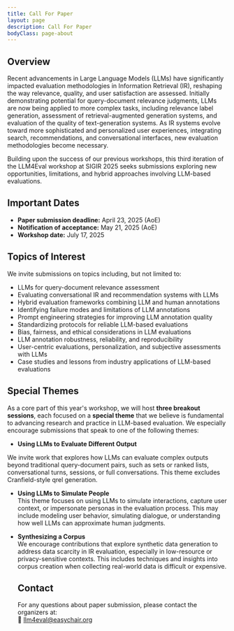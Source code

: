 ```yaml
---
title: Call For Paper
layout: page
description: Call For Paper
bodyClass: page-about
---
```


## Overview
Recent advancements in Large Language Models (LLMs) have significantly impacted evaluation methodologies in Information Retrieval (IR), reshaping the way relevance, quality, and user satisfaction are assessed. Initially demonstrating potential for query-document relevance judgments, LLMs are now being applied to more complex tasks, including relevance label generation, assessment of retrieval-augmented generation systems, and evaluation of the quality of text-generation systems. As IR systems evolve toward more sophisticated and personalized user experiences, integrating search, recommendations, and conversational interfaces, new evaluation methodologies become necessary.

Building upon the success of our previous workshops, this third iteration of the LLM4Eval workshop at SIGIR 2025 seeks submissions exploring new opportunities, limitations, and hybrid approaches involving LLM-based evaluations.

<!-- The workshop will have both an in-person and virtual component, and submissions are welcome even for researchers who cannot attend in person, as they will present their work in the virtual component. -->
## Important Dates
<!-- - Paper submission deadline: April 23, 2025 (AoE)
- Notification of acceptance: May 21, 2025 (AoE)
- Workshop date: July 17, 2025 -->

- **Paper submission deadline:** April 23, 2025 (AoE)  
- **Notification of acceptance:** May 21, 2025 (AoE)  
- **Workshop date:** July 17, 2025

## Topics of Interest

We invite submissions on topics including, but not limited to:

- LLMs for query-document relevance assessment  
- Evaluating conversational IR and recommendation systems with LLMs  
- Hybrid evaluation frameworks combining LLM and human annotations  
- Identifying failure modes and limitations of LLM annotations  
- Prompt engineering strategies for improving LLM annotation quality  
- Standardizing protocols for reliable LLM-based evaluations  
- Bias, fairness, and ethical considerations in LLM evaluations  
- LLM annotation robustness, reliability, and reproducibility  
- User-centric evaluations, personalization, and subjective assessments with LLMs  
- Case studies and lessons from industry applications of LLM-based evaluations


## Special Themes

As a core part of this year's workshop, we will host **three breakout sessions**, each focused on a **special theme** that we believe is fundamental to advancing research and practice in LLM-based evaluation. We especially encourage submissions that speak to one of the following themes:

- **Using LLMs to Evaluate Different Output**  
<!-- - Contributions in this theme should focus on leveraging LLMs to evaluate sets or lists, conversational turns, sessions, or entire conversations. -->
  We invite work that explores how LLMs can evaluate complex outputs beyond traditional query-document pairs, such as sets or ranked lists, conversational turns, sessions, or full conversations. This theme excludes Cranfield-style qrel generation.

- **Using LLMs to Simulate People**  
  This theme focuses on using LLMs to simulate interactions, capture user context, or impersonate personas in the evaluation process. This may include modeling user behavior, simulating dialogue, or understanding how well LLMs can approximate human judgments.
  <!-- Papers in this theme will explore how LLMs can be used to simulate interactions, represent a user's context, or impersonate characters when producing judgments. Contributions might include studies on using LLMs to model human behavior or simulate realistic dialogue. -->

- **Synthesizing a Corpus**  
  We encourage contributions that explore synthetic data generation to address data scarcity in IR evaluation, especially in low-resource or privacy-sensitive contexts. This includes techniques and insights into corpus creation when collecting real-world data is difficult or expensive.

  <!-- This theme addresses solutions to the data gap, low-resource settings, and scenarios involving private data. It focuses on situations where collecting a real corpus is too expensive or challenging, and explores methods for synthesizing datasets for research.
We invite authors to contribute position papers, opinion pieces, short abstracts, and both published and unpublished works that can stimulate discussion on these special themes. These papers will be presented during the workshop, and we will rely on them to identify key aspects of each special theme, which will fuel the discussions during the breakout sessions. -->

We welcome **position papers**, **opinion pieces**, **short abstracts**, and **published or unpublished work** that can foster rich discussion within these themes. These contributions will be presented during the workshop and serve as the basis for the breakout discussions.

## Submission Guidelines

- We accept:
  - **Research papers** (up to 9 pages, excluding references)  
  - **Position papers**, **opinion pieces**, and **demo papers**
- Papers must follow the [SIGIR format](https://www.sigir.org/sigir2025/cfp/call_for_full_papers/)  
- All papers will undergo **double-blind peer review** and be judged based on relevance and potential to spark discussion  
- Previously published papers can be submitted in their original format and will be evaluated solely for relevance  
- All submissions must be in **English** and in **PDF format**  
- Submit via EasyChair: [https://easychair.org/conferences/?conf=llm4evalsigir25](https://easychair.org/conferences/?conf=llm4evalsigir25){:target="_blank"}

## Publication Option

All accepted papers will be **non-archival**. Authors are encouraged to upload their papers to platforms such as **arXiv.org**. These versions will be linked from the workshop website and remain eligible for submission elsewhere.

## Presentation

Details about presentation format will be **updated soon**. We aim to create an inclusive and engaging environment for sharing your work and fostering discussion.






<!-- ## Topics of interest
We invite submissions on topics including, but not limited to:

- LLMs for query-document relevance assessment
- Evaluating conversational IR and recommendation systems with LLMs
- Hybrid evaluation frameworks combining LLM and human annotations
- Identifying failure modes and limitations of LLM annotations
- Prompt engineering strategies for improving LLM annotation quality
- Standardizing protocols for reliable LLM-based evaluations
- Bias, fairness, and ethical considerations in LLM evaluations
- LLM annotation robustness, reliability, and reproducibility
- User-centric evaluations, personalization, and subjective assessments with LLMs
- Case studies and lessons from industry applications of LLM-based evaluations


## Submission guidelines
- Papers must follow SIGIR format and should not exceed 9 pages, excluding references.
- We accept full papers (published or unpublished), position papers, and demo papers.
- All papers will be peer-reviewed (double-blind) by the program committee and judged by their relevance to the workshop themes and potential to generate discussion.
- Previously published studies can be submitted in their original format and will be reviewed solely for their relevance to this workshop.
- All submissions must be in English (PDF format).
- Submission through EasyChair: [https://easychair.org/conferences/?conf=llm4evalsigir25](https://easychair.org/conferences/?conf=llm4evalsigir25){:target="_blank"}.

## Publication options

Authors can choose between archival and non-archival options for their submissions:

- Archival: Papers will be included in the workshop proceedings.
- Non-archival: Papers may be uploaded to arXiv.org, allowing submission elsewhere as they will be considered non-archival. The workshop's website will maintain a link to the arXiv versions of the papers.
  
## Presentation
- All accepted papers are expected to be presented in person. We anticipate that at least one author from each accepted paper will attend the workshop in person.
- All accepted papers will have a booster session and a poster presentation. -->


## Contact
For any questions about paper submission, please contact the organizers at:  
📩 <llm4eval@easychair.org>
